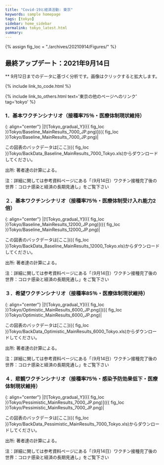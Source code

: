 ```yaml
---
title: "Covid-19と経済活動: 東京"
keywords: sample homepage
tags: [tokyo]
sidebar: home_sidebar
permalink: tokyo_latest.html
summary:
---
```


{% assign fig_loc = "./archives/20210914/Figures/" %}

## 最終アップデート：2021年9月14日
** 9月12日までのデータに基づく分析です。画像はクリックすると拡大します。

{% include link_to_code.html %}

{% include link_to_others.html text='東京の他のページへのリンク' tag='tokyo' %}





### 1．基本ワクチンシナリオ（接種率75％・医療体制現状維持）

{: align="center"}
|[![Tokyo_gradual_Y]({{ fig_loc }}Tokyo/Baseline_MainResults_7000_JP.png)]({{ fig_loc }}Tokyo/Baseline_MainResults_7000_JP.png)|

この図表のバックデータは[ここ]({{ fig_loc }}Tokyo/BackData_Baseline_MainResults_7000_Tokyo.xls)からダウンロードしてください。

出所: 著者達の計算による。<br>

注：詳細に関しては参考資料ページにある「（9月14日）ワクチン接種完了後の世界：コロナ感染と経済の長期見通し」をご覧下さい

### ２．基本ワクチンシナリオ（接種率75％・医療体制受け入れ能力2倍）

{: align="center"}
|[![Tokyo_gradual_Y]({{ fig_loc }}Tokyo/Baseline_MainResults_12000_JP.png)]({{ fig_loc }}Tokyo/Baseline_MainResults_12000_JP.png)|

この図表のバックデータは[ここ]({{ fig_loc }}Tokyo/BackData_Baseline_MainResults_12000_Tokyo.xls)からダウンロードしてください。

出所: 著者達の計算による。<br>

注：詳細に関しては参考資料ページにある「（9月14日）ワクチン接種完了後の世界：コロナ感染と経済の長期見通し」をご覧下さい

### ３．希望ワクチンシナリオ（接種率85％・医療体制現状維持）

{: align="center"}
|[![Tokyo_gradual_Y]({{ fig_loc }}Tokyo/Optimistic_MainResults_6000_JP.png)]({{ fig_loc }}Tokyo/Optimistic_MainResults_6000_JP.png)|

この図表のバックデータは[ここ]({{ fig_loc }}Tokyo/BackData_Optimistic_MainResults_6000_Tokyo.xls)からダウンロードしてください。

出所: 著者達の計算による。<br>

注：詳細に関しては参考資料ページにある「（9月14日）ワクチン接種完了後の世界：コロナ感染と経済の長期見通し」をご覧下さい

### ４．悲観ワクチンシナリオ（接種率75％・感染予防効果低下・医療体制現状維持）

{: align="center"}
|[![Tokyo_gradual_Y]({{ fig_loc }}Tokyo/Pessimistic_MainResults_7000_JP.png)]({{ fig_loc }}Tokyo/Pessimistic_MainResults_7000_JP.png)|

この図表のバックデータは[ここ]({{ fig_loc }}Tokyo/BackData_Pessimistic_MainResults_7000_Tokyo.xls)からダウンロードしてください。

出所: 著者達の計算による。<br>

注：詳細に関しては参考資料ページにある「（9月14日）ワクチン接種完了後の世界：コロナ感染と経済の長期見通し」をご覧下さい

